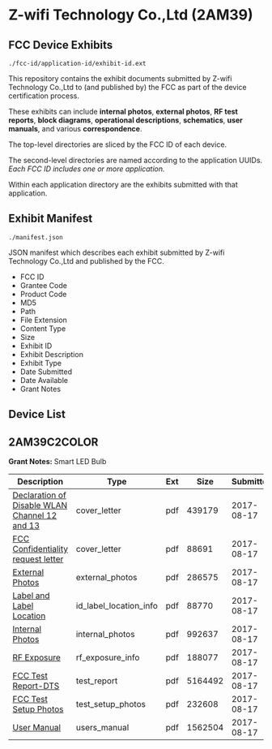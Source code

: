 # Z-wifi Technology Co.,Ltd (2AM39)
## FCC Device Exhibits

```
./fcc-id/application-id/exhibit-id.ext
```

This repository contains the exhibit documents submitted by Z-wifi Technology Co.,Ltd to (and published by) the FCC as part of the device certification process.

These exhibits can include **internal photos**, **external photos**, **RF test reports**, **block diagrams**, **operational descriptions**, **schematics**, **user manuals**, and various **correspondence**.

The top-level directories are sliced by the FCC ID of each device.

The second-level directories are named according to the application UUIDs. *Each FCC ID includes one or more application.*

Within each application directory are the exhibits submitted with that application. 

## Exhibit Manifest

```
./manifest.json
```

JSON manifest which describes each exhibit submitted by Z-wifi Technology Co.,Ltd and published by the FCC.

- FCC ID
- Grantee Code
- Product Code
- MD5
- Path
- File Extension
- Content Type
- Size
- Exhibit ID
- Exhibit Description
- Exhibit Type
- Date Submitted
- Date Available
- Grant Notes

## Device List
## 2AM39C2COLOR
**Grant Notes:** Smart LED Bulb

| Description | Type | Ext | Size | Submitted | Available |
| ----------- | ---- | --- | ---- | --------- | --------- |
| [Declaration of Disable WLAN Channel 12 and 13](2AM39C2COLOR/ce6b73098bdcfa3aab225c262c9f5c66/3516041.pdf) | cover_letter | pdf | 439179 | 2017-08-17 | 2017-08-17 |
| [FCC Confidentiality request letter](2AM39C2COLOR/ce6b73098bdcfa3aab225c262c9f5c66/3516043.pdf) | cover_letter | pdf | 88691 | 2017-08-17 | 2017-08-17 |
| [External Photos](2AM39C2COLOR/ce6b73098bdcfa3aab225c262c9f5c66/3516042.pdf) | external_photos | pdf | 286575 | 2017-08-17 | 2017-08-17 |
| [Label and Label Location](2AM39C2COLOR/ce6b73098bdcfa3aab225c262c9f5c66/3516047.pdf) | id_label_location_info | pdf | 88770 | 2017-08-17 | 2017-08-17 |
| [Internal Photos](2AM39C2COLOR/ce6b73098bdcfa3aab225c262c9f5c66/3516046.pdf) | internal_photos | pdf | 992637 | 2017-08-17 | 2017-08-17 |
| [RF Exposure](2AM39C2COLOR/ce6b73098bdcfa3aab225c262c9f5c66/3516049.pdf) | rf_exposure_info | pdf | 188077 | 2017-08-17 | 2017-08-17 |
| [FCC Test Report-DTS](2AM39C2COLOR/ce6b73098bdcfa3aab225c262c9f5c66/3516044.pdf) | test_report | pdf | 5164492 | 2017-08-17 | 2017-08-17 |
| [FCC Test Setup Photos](2AM39C2COLOR/ce6b73098bdcfa3aab225c262c9f5c66/3516045.pdf) | test_setup_photos | pdf | 232608 | 2017-08-17 | 2017-08-17 |
| [User Manual](2AM39C2COLOR/ce6b73098bdcfa3aab225c262c9f5c66/3516051.pdf) | users_manual | pdf | 1562504 | 2017-08-17 | 2017-08-17 |
